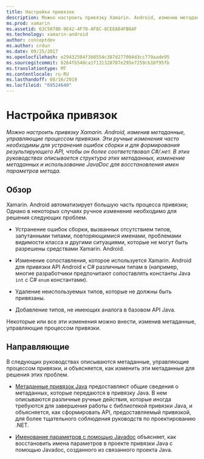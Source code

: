```yaml
---
title: Настройка привязок
description: Можно настроить привязку Xamarin. Android, изменив метаданные, управляющие процессом привязки. Эти ручные изменения часто необходимы для устранения ошибок сборки и для формирования результирующего API, чтобы он более соответствовал C#/.нет. В этих руководствах описывается структура этих метаданных, изменение метаданных и использование JavaDoc для восстановления имен параметров метода.
ms.prod: xamarin
ms.assetid: 63C5078D-9E42-4F70-AF8C-8CEEA84FB6AF
ms.technology: xamarin-android
author: conceptdev
ms.author: crdun
ms.date: 09/25/2017
ms.openlocfilehash: e29432504f3b8554c387d277004d3cc779aade95
ms.sourcegitcommit: 6264fb540ca1f131328707e295e7259cb10f95fb
ms.translationtype: MT
ms.contentlocale: ru-RU
ms.lasthandoff: 08/16/2019
ms.locfileid: "69524640"
---
```

# <a name="customizing-bindings"></a>Настройка привязок

_Можно настроить привязку Xamarin. Android, изменив метаданные, управляющие процессом привязки. Эти ручные изменения часто необходимы для устранения ошибок сборки и для формирования результирующего API, чтобы он более соответствовал C#/.нет. В этих руководствах описывается структура этих метаданных, изменение метаданных и использование JavaDoc для восстановления имен параметров метода._


## <a name="overview"></a>Обзор
 
Xamarin. Android автоматизирует большую часть процесса привязки; Однако в некоторых случаях ручное изменение необходимо для решения следующих проблем.

- Устранение ошибок сборки, вызванных отсутствием типов, запутанными типами, повторяющимися именами, проблемами видимости класса и другими ситуациями, которые не могут быть разрешены средствами Xamarin. Android. 

- Изменение сопоставления, которое используется Xamarin. Android для привязки API Android к C# различным типам в (например, многие разработчики предпочитают сопоставлять константы Java `int` с C# `enum` константами).

- Удаление неиспользуемых типов, которые не должны быть привязаны. 

- Добавление типов, не имеющих аналога в базовом API Java. 

Некоторые или все эти изменения можно внести, изменив метаданные, управляющие процессом привязки.


## <a name="guides"></a>Направляющие

В следующих руководствах описываются метаданные, управляющие процессом привязки, и объясняется, как изменить эти метаданные для решения этих проблем.

- [Метаданные привязок Java](~/android/platform/binding-java-library/customizing-bindings/java-bindings-metadata.md) предоставляют общие сведения о метаданных, которые передаются в привязку Java.
    В нем описываются различные ручные действия, которые иногда требуются для завершения работы с библиотекой привязки Java, и объясняется, как сформировать API, предоставляемый привязкой, для более тщательного соблюдения руководств по проектированию .NET.

- [Именование параметров с помощью Javadoc](~/android/platform/binding-java-library/customizing-bindings/naming-parameters-with-javadoc.md) объясняет, как восстановить имена параметров в проекте привязки Java с помощью Javadoc, созданного из связанного проекта Java.


 

